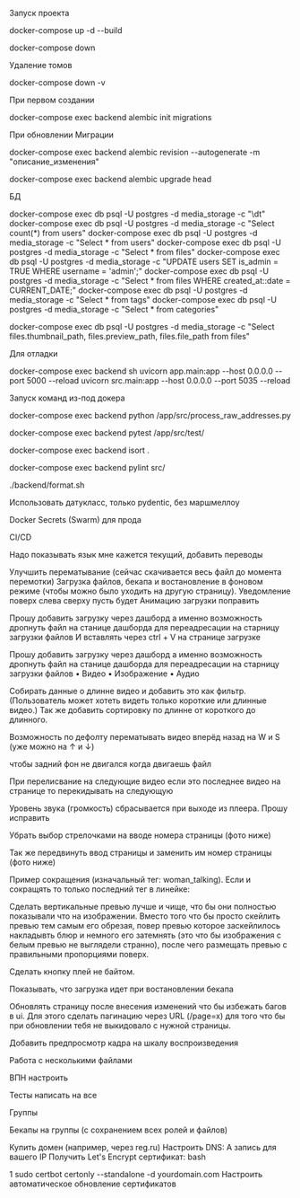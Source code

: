 Запуск проекта

docker-compose up -d --build

docker-compose down

Удаление томов

docker-compose down -v

При первом создании

docker-compose exec backend alembic init migrations

При обновлении Миграции

docker-compose exec backend alembic revision --autogenerate -m "описание_изменения"

docker-compose exec backend alembic upgrade head

БД

docker-compose exec db psql -U postgres -d media_storage -c "\dt"
docker-compose exec db psql -U postgres -d media_storage -c "Select count(*) from users"
docker-compose exec db psql -U postgres -d media_storage -c "Select * from users"
docker-compose exec db psql -U postgres -d media_storage -c "Select * from files"
docker-compose exec db psql -U postgres -d media_storage -c "UPDATE users SET is_admin = TRUE WHERE username = 'admin';"
docker-compose exec db psql -U postgres -d media_storage -c "Select * from files WHERE created_at::date = CURRENT_DATE;"
docker-compose exec db psql -U postgres -d media_storage -c "Select * from tags"
docker-compose exec db psql -U postgres -d media_storage -c "Select * from categories"

docker-compose exec db psql -U postgres -d media_storage -c "Select files.thumbnail_path, files.preview_path, files.file_path from files"


Для отладки

docker-compose exec backend sh
uvicorn app.main:app --host 0.0.0.0 --port 5000 --reload
uvicorn src.main:app --host 0.0.0.0 --port 5035 --reload

Запуск команд из-под докера

docker-compose exec backend python /app/src/process_raw_addresses.py

docker-compose exec backend pytest /app/src/test/

docker-compose exec backend isort .

docker-compose exec backend pylint src/

./backend/format.sh


Использовать датукласс, только pydentic, без маршмеллоу

Docker Secrets (Swarm) для прода

CI/CD 

Надо показывать язык мне кажется текущий, добавить переводы

Улучшить перематывание (сейчас скачивается весь файл до момента перемотки)
Загрузка файлов, бекапа и востановление в фоновом режиме (чтобы можно было уходить на другую страницу). Уведомление поверх слева сверху пусть будет
Анимацию загрузки поправить

Прошу добавить загрузку через дашборд а именно возможность дропнуть файл на станице дашборда для переадресации на старницу загрузки файлов 
И вставлять через ctrl + V на странице загрузке

Прошу добавить загрузку через дашборд а именно возможность дропнуть файл на станице дашборда для переадресации на старницу загрузки файлов 
•	Видео
•	Изображение
•	Аудио


Собирать данные о длинне видео и добавить это как фильтр. (Пользователь может хотеть видеть только короткие или длинные видео.) Так же добавить сортировку по длинне от короткого до длинного.

Возможность по дефолту перематывать видео вперёд назад на W и S (уже можно на ↑ и ↓)

чтобы задний фон не двигался когда двигаешь файл

При перелисвание на следующие видео если это последнее видео на странице то перекидывать на следующую

Уровень звука (громкость) сбрасывается при выходе из плеера. Прошу исправить

Убрать выбор стрелочками на вводе номера страницы (фото ниже)

Так же передвинуть ввод страницы и заменить им номер страницы (фото ниже)

Пример сокращения (изначальный тег: woman_talking). Если и сокращять то только последний тег в линейке:

Сделать вертикальные превью лучше и чище, что бы они полностью показывали что на изображении. Вместо того что бы просто скейлить превью тем самым его обрезая, повер превью которое заскейлилось накладывть блюр и немного его затемнять (это что бы изображения с белым превью не выглядели странно), после чего размещать превью с правильными пропорциями поверх.

Сделать кнопку плей не байтом.

Показывать, что загрузка идет при востановлении бекапа

Обновлять страницу после внесения изменений что бы избежать багов в ui. Для этого сделать пагинацию через URL (/page=x) для того что бы при обновлении тебя не выкидовало с нужной страницы.

Добавить предпросмотр кадра на шкалу воспроизведения

Работа с несколькими файлами

ВПН настроить

Тесты написать на все

Группы 

Бекапы на группы (с сохранением всех ролей и файлов)


Купить домен (например, через reg.ru)
Настроить DNS: A запись для вашего IP
Получить Let's Encrypt сертификат:
bash


1
sudo certbot certonly --standalone -d yourdomain.com
Настроить автоматическое обновление сертификатов